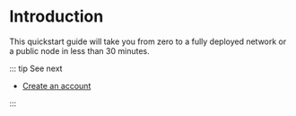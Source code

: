 # Introduction

This quickstart guide will take you from zero to a fully deployed network or a public node in less than 30 minutes.

::: tip See next

* [Create an account](/quickstart/create-an-account)

:::
